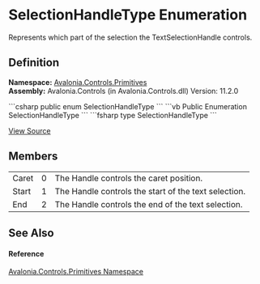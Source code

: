 # SelectionHandleType Enumeration


Represents which part of the selection the TextSelectionHandle controls.



## Definition
**Namespace:** <a href="N_Avalonia_Controls_Primitives">Avalonia.Controls.Primitives</a>  
**Assembly:** Avalonia.Controls (in Avalonia.Controls.dll) Version: 11.2.0

<Tabs groupId="api-code-preview">
<TabItem value="csharp" label="C#">
```csharp
public enum SelectionHandleType
```
</TabItem>
<TabItem value="vb" label="VB">
```vb
Public Enumeration SelectionHandleType
```
</TabItem>
<TabItem value="fsharp" label="F#">
```fsharp
type SelectionHandleType
```
</TabItem>
</Tabs>



<a href="https://github.com/AvaloniaUI/Avalonia/tree/master/src/Avalonia.Controls/Primitives/SelectionHandleType.cs" title="View the source code">View Source</a>



## Members
<table>
<tr>
<td>Caret</td>
<td>0</td>
<td>The Handle controls the caret position.</td>
</tr>
<tr>
<td>Start</td>
<td>1</td>
<td>The Handle controls the start of the text selection.</td>
</tr>
<tr>
<td>End</td>
<td>2</td>
<td>The Handle controls the end of the text selection.</td>
</tr>
</table>

## See Also


#### Reference
<a href="N_Avalonia_Controls_Primitives">Avalonia.Controls.Primitives Namespace</a>  

